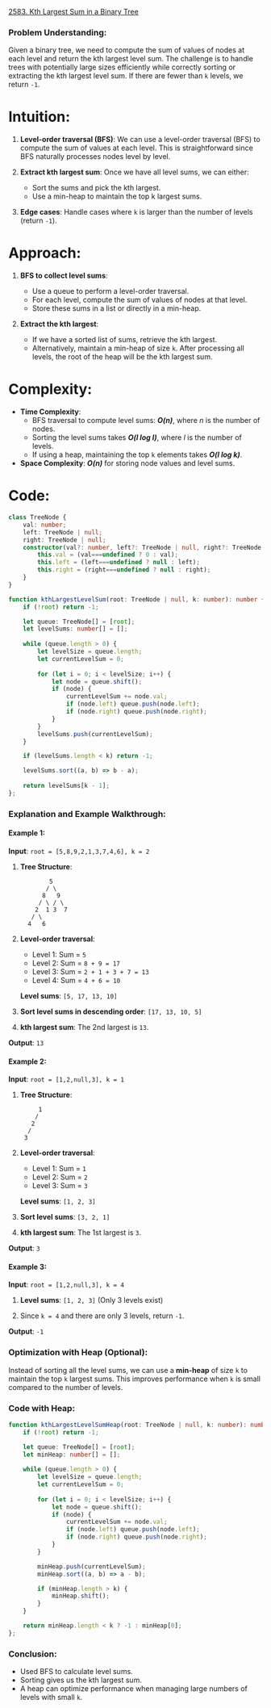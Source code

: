 [2583. Kth Largest Sum in a Binary Tree](https://leetcode.com/problems/kth-largest-sum-in-a-binary-tree/)

### Problem Understanding:

Given a binary tree, we need to compute the sum of values of nodes at each level and return the kth largest level sum. The challenge is to handle trees with potentially large sizes efficiently while correctly sorting or extracting the kth largest level sum. If there are fewer than `k` levels, we return `-1`.

# Intuition:

1. **Level-order traversal (BFS)**: We can use a level-order traversal (BFS) to compute the sum of values at each level. This is straightforward since BFS naturally processes nodes level by level.
  
2. **Extract kth largest sum**: Once we have all level sums, we can either:
   - Sort the sums and pick the kth largest.
   - Use a min-heap to maintain the top k largest sums.

3. **Edge cases**: Handle cases where `k` is larger than the number of levels (return `-1`).

# Approach:

1. **BFS to collect level sums**:
   - Use a queue to perform a level-order traversal.
   - For each level, compute the sum of values of nodes at that level.
   - Store these sums in a list or directly in a min-heap.

2. **Extract the kth largest**:
   - If we have a sorted list of sums, retrieve the kth largest.
   - Alternatively, maintain a min-heap of size `k`. After processing all levels, the root of the heap will be the kth largest sum.

# Complexity:
- **Time Complexity**:
  - BFS traversal to compute level sums: ***O(n)***, where *n* is the number of nodes.
  - Sorting the level sums takes ***O(l log l)***, where *l* is the number of levels.
  - If using a heap, maintaining the top `k` elements takes ***O(l log k)***.
- **Space Complexity**: ***O(n)*** for storing node values and level sums.

# Code:

```typescript
class TreeNode {
    val: number;
    left: TreeNode | null;
    right: TreeNode | null;
    constructor(val?: number, left?: TreeNode | null, right?: TreeNode | null) {
        this.val = (val===undefined ? 0 : val);
        this.left = (left===undefined ? null : left);
        this.right = (right===undefined ? null : right);
    }
}

function kthLargestLevelSum(root: TreeNode | null, k: number): number {
    if (!root) return -1;

    let queue: TreeNode[] = [root];
    let levelSums: number[] = [];
    
    while (queue.length > 0) {
        let levelSize = queue.length;
        let currentLevelSum = 0;
        
        for (let i = 0; i < levelSize; i++) {
            let node = queue.shift();
            if (node) {
                currentLevelSum += node.val;
                if (node.left) queue.push(node.left);
                if (node.right) queue.push(node.right);
            }
        }
        levelSums.push(currentLevelSum);
    }

    if (levelSums.length < k) return -1;

    levelSums.sort((a, b) => b - a);
    
    return levelSums[k - 1];
};

```

### Explanation and Example Walkthrough:

#### Example 1:
**Input**: `root = [5,8,9,2,1,3,7,4,6], k = 2`

1. **Tree Structure**:
   ```
	       5
	      / \
	     8   9
	    / \ / \
	   2  1 3  7
	  / \
	 4   6
	 ```

2. **Level-order traversal**:
   - Level 1: Sum = `5`
   - Level 2: Sum = `8 + 9 = 17`
   - Level 3: Sum = `2 + 1 + 3 + 7 = 13`
   - Level 4: Sum = `4 + 6 = 10`

   **Level sums**: `[5, 17, 13, 10]`

3. **Sort level sums in descending order**: `[17, 13, 10, 5]`

4. **kth largest sum**: The 2nd largest is `13`.

**Output**: `13`

#### Example 2:
**Input**: `root = [1,2,null,3], k = 1`

1. **Tree Structure**:
   ```
        1
       /
	  2
	 /
    3
	```

1. **Level-order traversal**:
   - Level 1: Sum = `1`
   - Level 2: Sum = `2`
   - Level 3: Sum = `3`

   **Level sums**: `[1, 2, 3]`

3. **Sort level sums**: `[3, 2, 1]`

4. **kth largest sum**: The 1st largest is `3`.

**Output**: `3`

#### Example 3:
**Input**: `root = [1,2,null,3], k = 4`

1. **Level sums**: `[1, 2, 3]` (Only 3 levels exist)

2. Since `k = 4` and there are only 3 levels, return `-1`.

**Output**: `-1`

### Optimization with Heap (Optional):

Instead of sorting all the level sums, we can use a **min-heap** of size `k` to maintain the top `k` largest sums. This improves performance when `k` is small compared to the number of levels.

### Code with Heap:

```typescript
function kthLargestLevelSumHeap(root: TreeNode | null, k: number): number {
    if (!root) return -1;

    let queue: TreeNode[] = [root];
    let minHeap: number[] = [];
    
    while (queue.length > 0) {
        let levelSize = queue.length;
        let currentLevelSum = 0;
        
        for (let i = 0; i < levelSize; i++) {
            let node = queue.shift();
            if (node) {
                currentLevelSum += node.val;
                if (node.left) queue.push(node.left);
                if (node.right) queue.push(node.right);
            }
        }

        minHeap.push(currentLevelSum);
        minHeap.sort((a, b) => a - b);

        if (minHeap.length > k) {
            minHeap.shift();
        }
    }

    return minHeap.length < k ? -1 : minHeap[0];
};

```

### Conclusion:

- Used BFS to calculate level sums.
- Sorting gives us the kth largest sum.
- A heap can optimize performance when managing large numbers of levels with small `k`.